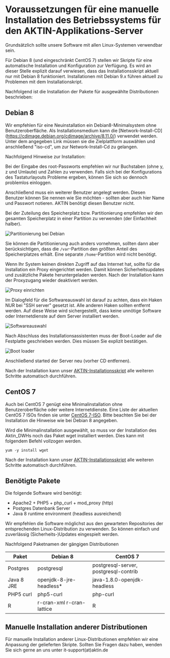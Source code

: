 ﻿Voraussetzungen für eine manuelle Installation des Betriebssystems für den AKTIN-Applikations-Server
================================================================

Grundsätzlich sollte unsere Software mit allen Linux-Systemen verwendbar sein.

Für Debian 8 (und eingeschränkt CentOS 7) stellen wir Skripte für eine automatische Installation und Konfiguration zur Verfügung. Es wird an dieser Stelle explizit darauf verwiesen, dass das Installationsskript aktuell nur mit Debian 8 funktioniert. Installationen mit Debian 9.x führen aktuell zu Problemen mit dem Installationskript.

Nachfolgend ist die Installation der Pakete für ausgewählte Distributionen beschrieben:

Debian 8
--------
Wir empfehlen für eine Neuinstallation ein Debian8-Minimalsystem ohne Benutzeroberfläche. Als Installationsmedium kann die [Network-Install-CD]
(https://cdimage.debian.org/cdimage/archive/8.11.0/) verwendet werden. Unter dem angegeben Link müssen sie die Zielplattform auswählen und anschließend "iso-cd", um zur Network-Install-Cd zu gelangen.

Nachfolgend Hinweise zur Installation:

Bei der Eingabe des root-Passworts empfehlen wir nur Buchstaben (ohne y, z und Umlaute) und Zahlen zu verwenden. Falls sich bei der Konfigurations des Tastaturlayouts Probleme ergeben, können
Sie sich so dennoch problemlos einloggen.

Anschließend muss ein weiterer Benutzer angelegt werden. Diesen Benutzer können Sie nennen wie Sie möchten - sollten aber auch hier Name und Passwort notieren. AKTIN benötigt diesen Benutzer nicht.

Bei der Zuteilung des Speicherplatz bzw. Partitionierung empfehlen wir den gesamten Speicherplatz in einer Partition zu verwenden (der Einfachheit halber). 

![Partitionierung bei Debian][debian_disks]

Sie können die Partitionierung auch anders vornehmen, sollten dann aber berücksichtigen, dass die `/var`-Partition den größten Anteil des Speicherplatzes erhält. Eine separate `/home`-Partition wird nicht 
benötigt.

Wenn Ihr System keinen direkten Zugriff auf das Internet hat, sollte für die Installation ein Proxy eingerichtet werden. Damit können Sicherheitsupdates und zusätzliche Pakete heruntergeladen werden.
Nach der Installation kann der Proxyzugang wieder deaktiviert werden.

![Proxy einrichten][debian_proxy]


Im Dialogfeld für die Softwareauswahl ist darauf zu achten, dass ein Haken NUR bei "SSH server" gesetzt ist. Alle anderen Haken sollten entfernt werden. Auf diese Weise wird sichergestellt, dass keine unnötige Software oder Internetdienste auf dem Server installiert werden. 

![Softwareauswahl][debian_software]

Nach Abschluss des Installationsassistenten muss der Boot-Loader auf die Festplatte geschrieben werden. Dies müssen Sie explizit bestätigen.

![Boot loader][debian_bootloader]

Anschließend started der Server neu (vorher CD entfernen).

Nach der Installation kann unser [AKTIN-Installationsskript](install-script.html) alle weiteren Schritte automatisch durchführen.


[debian_disks]: screens_deb/Screenshot_8.png "Gesamten Speicherplatz in einer Partition"
[debian_proxy]: screens_deb/Screenshot_14.png "Proxy für Internetzugriff einrichten"
[debian_software]: screens_deb/Screenshot_15.png "Bei Softwareauswahl nur SSH server auswählen"
[debian_bootloader]: screens_deb/Screenshot_16.png "Bootloader auf Festplatte schreiben"

CentOS 7
--------

Auch bei CentOS 7 genügt eine Minimalinstallation ohne Benutzeroberfläche oder weitere Internetdienste. Eine Liste der aktuellen CentOS 7 ISOs finden sie unter [CentOS 7-ISO](https://wiki.centos.org/Download). Bitte beachten Sie bei der Installation die Hinweise wie bei Debian 8 angegeben.

Wird die Minimalinstallation ausgewählt, so muss vor der Installation des Aktin_DWHs noch das Paket wget installiert werden. Dies kann mit folgendem Befehl vollzogen werden.

```
yum -y install wget
```

Nach der Installation kann unser [AKTIN-Installationsskript](install-script.html) alle weiteren Schritte automatisch durchführen.

Benötigte Pakete
---------------------

Die folgende Software wird benötigt:

* Apache2 + PHP5 + php_curl + mod_proxy (http)
* Postgres Datenbank Server
* Java 8 runtime environment (headless ausreichend)

Wir empfehlen die Software möglichst aus den gewarteten Repositories der entsprechenden Linux-Distribution zu verwenden. So können einfach und zuverlässig (Sicherheits-)Updates eingespielt werden.


Nachfolgend Paketnamen der gängigen Distributionen

| Paket | Debian 8 | CentOS 7 |
|---|---|---|
| Postgres | postgresql | postgresql-server, postgresql-contrib |
| Java 8 JRE | openjdk-8-jre-headless* | java-1.8.0-openjdk-headless |
| PHP5 curl | php5-curl | php-curl |
| R | r-cran-xml r-cran-lattice | R |


Manuelle Installation anderer Distributionen
---------------------

Für manuelle Installation anderer Linux-Distributionen empfehlen wir eine Anpassung der gelieferten Skripte. Sollten Sie Fragen dazu haben, wenden Sie sich gerne an uns unter it-support(at)aktin.de
